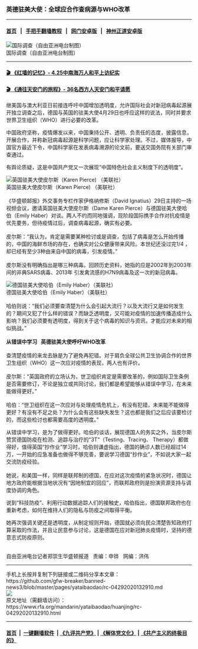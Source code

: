 ### 英德驻美大使：全球应合作查病源与WHO改革
------------------------

#### [首页](https://github.com/gfw-breaker/banned-news3/blob/master/README.md) &nbsp;&nbsp;|&nbsp;&nbsp; [手把手翻墙教程](https://github.com/gfw-breaker/guides/wiki) &nbsp;&nbsp;|&nbsp;&nbsp; [网门安卓版](https://github.com/oGate2/oGate) &nbsp;&nbsp;|&nbsp;&nbsp; [神州正道安卓版](https://github.com/SzzdOgate/update) 



<div id="headerimg">
 <img alt="国际调查（自由亚洲电台制图）
" src="https://www.rfa.org/mandarin/yataibaodao/huanjing/rc-04292020132910.html/jt0429y.jpg/image" title="国际调查（自由亚洲电台制图）
"/>
 <div id="headerimgcontents">
  <div id="headerimgcaption">
   <span>
    国际调查（自由亚洲电台制图）
   </span>
   <!-- zoomattribute -->
  </div>
  <!-- headerimgcaption -->
 </div>
 <!-- headerimagecontents -->
</div>

<hr/>


#### [ 🎬  《红墙的记忆》- 4.25中南海万人和平上访纪实](http://141.164.39.94:10000/videos/legend/425.html)

 #### [ 🎬  《通往天安门的旅程》- 36名西方人天安门和平请愿 ](http://141.164.39.94:10000/videos/legend/JTT.html)

<div id="storytext">
 <div>
  <div class="slot_header">
  </div>
 </div>
 <p>
  继美国与澳大利亚日前接连呼吁中国增加透明度，允许国际社会对新冠病毒起源展开独立调查之后，德国与英国的驻美大使4月29日也呼应这样的说法，同时并要求世界卫生组织（WHO）进行必要的改革。
 </p>
 <p>
  中国政府坚称，疫情爆发以来，中国秉持公开、透明、负责任的态度，披露信息，开展合作，并称新冠病毒起源是科学问题，应让科学家处理。不过，媒体报导，中国官方最近下令，中国科学家在发表病毒溯源的论文前，要送交国务院有关部门审查通过。
 </p>
 <p>
  有舆论质疑，这是中国共产党又一次展现“中国特色社会主义制度下的透明度”。
 </p>
 <p>
  <div class="image-inline captioned" style="width:680px;">
   <div style="width:680px;">
    <img alt="英国驻美大使皮尔斯（Karen Pierce) （美联社）" src="https://www.rfa.org/mandarin/yataibaodao/huanjing/rc-04292020132910.html/rc0429.jpg" title="英国驻美大使皮尔斯（Karen Pierce) （美联社）"/>
   </div>
   <div class="image-caption">
    <span style="width:680px;">
     英国驻美大使皮尔斯（Karen Pierce) （美联社）
    </span>
    <span class="copyright">
    </span>
   </div>
  </div>
  <br/>
  《华盛顿邮报》外交事务专栏作家伊格纳修斯（David Ignatius）29日主持的一场视频会议，邀请英国驻美大使皮尔斯（Dame Karen Pierce）与德国驻美大使哈伯（Emily Haber）对谈。两人不约而同地强调，现阶段国际携手合作对抗疫情是优先要务，但待疫情过后，调查病毒起源，确实有必要。
  <br/>
  <br/>
  皮尔斯：“我认为，肯定是需要某种检讨或是调查，包括了病毒是怎么开始传播的，中国的海鲜市场的存在，也确实对公众健康带来风险。本世纪还没过完1/4 ，却已经有至少3种由来自中国的病毒，引发疫情。”
  <br/>
  <br/>
  皮尔斯没有明确指出是哪三种病毒。回顾历史资料，她指的应是2002年到2003年间的非典SARS病毒、2013年 引发禽流感的H7N9病毒及这一次的新冠病毒。
 </p>
 <p>
  <div class="image-inline captioned" style="width:680px;">
   <div style="width:680px;">
    <img alt="德国驻美大使哈伯（Emily Haber）（美联社）" src="https://www.rfa.org/mandarin/yataibaodao/huanjing/rc-04292020132910.html/rc0429a.jpg" title="德国驻美大使哈伯（Emily Haber）（美联社）"/>
   </div>
   <div class="image-caption">
    <span style="width:680px;">
     德国驻美大使哈伯（Emily Haber）（美联社）
    </span>
    <span class="copyright">
    </span>
   </div>
  </div>
  <br/>
  哈伯则说：“我们必须要查清楚为什么会引起大流行？以及大流行又是如何发生的？期间又犯了什么样的错误？而缺乏透明度，又可能对疫情的加速传播造成什么影响？我们必须要有透明度，得到关于这个病毒的知识与资讯，才能应对未来的相似挑战。”
  <br/>
  <br/>
  <b>
   从错误中学习   英德驻美大使呼吁WHO改革
  </b>
  <br/>
  <br/>
  查清楚疫情的来龙去脉是为了避免再犯错。对于肩负全球公共卫生协调合作的世界卫生组织（WHO）这一次应对疫情的表现，两人也有评价。
  <br/>
  <br/>
  皮尔斯：“英国政府的立场认为，世卫组织肯定是需要改革的，例如国际卫生条例是否需要修订，不论是独立或共同讨论，我们都是希望能够从错误中学习，在未来能做得更好。”
  <br/>
  <br/>
  哈伯：“世卫组织在这一次应对与处理疫情危机上，有没有犯错，未来能不能做得更好？有没有不足之处？为什么会有这些缺失发生？这也都是我们之后应该要检讨的，而这些检讨也都需要高度的透明度。”
 </p>
 <p>
 </p>
 <p>
 </p>
 <p>
  从错误中学习，是为了做得更好。哈伯的谈话，展现德国人的务实之外，当皮尔斯赞赏德国防疫在检测、追踪与治疗的“3T”（Testing、Tracing、 Therapy）都做得好，值得英国“抄作业”学习时，哈伯则谦虚指出，德国的确诊人数已经超过14万，一开始的应急准备也做得不够完善，要说学习德国“抄作业”，不如说大家一起交流防疫经验。
  <br/>
  <br/>
  她说，和美国一样，同样是联邦制的德国，在应对这次疫情的紧急状况时，德国让地方政府能根据当地状况有“因地制宜的回应”，而联邦政府则是扮演资源支持与调度协调的角色。
 </p>
 <p>
  说到“科技防疫”、利用行动数据追踪人们的接触史，哈伯指出，德国联邦政府也在重新考虑，如何在维持人们的隐私与防疫之间取得平衡。
 </p>
 <p>
  她再次强调关键还是透明度，从制定规则开始，德国就必须向民众清楚告知政府打算采取的作法，并且让民意参与讨论，这是德国在应对新冠肺炎疫情时，坚持的德意志式防疫原则。
 </p>
 <p>
  <br/>
  自由亚洲电台记者郑崇生华盛顿报道   责编：申铧   网编：洪伟
 </p>
</div>

<hr/>
手机上长按并复制下列链接或二维码分享本文章：<br/>
https://github.com/gfw-breaker/banned-news3/blob/master/pages/yataibaodao/rc-04292020132910.md <br/>
<a href='https://github.com/gfw-breaker/banned-news3/blob/master/pages/yataibaodao/rc-04292020132910.md'><img src='https://github.com/gfw-breaker/banned-news3/blob/master/pages/yataibaodao/rc-04292020132910.md.png'/></a> <br/>
原文地址（需翻墙访问）：https://www.rfa.org/mandarin/yataibaodao/huanjing/rc-04292020132910.html


------------------------
#### [首页](https://github.com/gfw-breaker/banned-news3/blob/master/README.md) &nbsp;|&nbsp; [一键翻墙软件](https://github.com/gfw-breaker/nogfw/blob/master/README.md) &nbsp;| [《九评共产党》](https://github.com/gfw-breaker/9ping.md/blob/master/README.md#九评之一评共产党是什么) | [《解体党文化》](https://github.com/gfw-breaker/jtdwh.md/blob/master/README.md) | [《共产主义的终极目的》](https://github.com/gfw-breaker/gczydzjmd.md/blob/master/README.md)


<img src='http://gfw-breaker.win/banned-news3/pages/yataibaodao/rc-04292020132910.md' width='0px' height='0px'/>